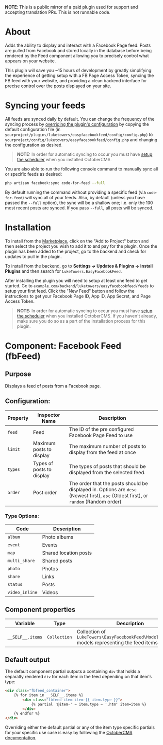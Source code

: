 **NOTE**: This is a public mirror of a paid plugin used for support and accepting translation PRs. This is not runnable code.

# About

Adds the ability to display and interact with a Facebook Page feed. Posts are pulled from Facebook and stored locally in the database before being rendered by the Feed component allowing you to precisely control what appears on your website.

This plugin will save you ~15 hours of development by greatly simplifying the experience of getting setup with a FB Page Access Token, syncing the FB feed with your website, and providing a clean backend interface for precise control over the posts displayed on your site.

# Syncing your feeds

All feeds are synced daily by default. You can change the frequency of the syncing process by [overriding the plugin's configuration](https://octobercms.com/docs/plugin/settings#file-configuration) by copying the default configuration file (in `yourproject/plugins/luketowers/easyfacebookfeed/config/config.php`) to `yourproject/config/luketowers/easyfacebookfeed/config.php` and changing the configuration as desired.

>**NOTE:** In order for automatic syncing to occur you must have [setup the scheduler](https://octobercms.com/docs/setup/installation#crontab-setup) when you installed OctoberCMS.

You are also able to run the following console command to manually sync all or specific feeds as desired:

```bash
php artisan facebook:sync code-for-feed --full
```

By default running the command without providing a specific feed (via `code-for-feed`) will sync all of your feeds. Also, by default (unless you have passed the `--full` option), the sync will be a shallow one; i.e. only the 100 most recent posts are synced. If you pass `--full`, all posts will be synced.

# Installation

To install from the [Marketplace](https://octobercms.com/plugin/luketowers-essentialvars), click on the "Add to Project" button and then select the project you wish to add it to and pay for the plugin. Once the plugin has been added to the project, go to the backend and check for updates to pull in the plugin.

To install from the backend, go to **Settings -> Updates & Plugins -> Install Plugins** and then search for `LukeTowers.EasyFacebookFeed`.

After installing the plugin you will need to setup at least one feed to get started. Go to `example.com/backend/luketowers/easyfacebookfeed/feeds` to setup your first feed. Click the "New Feed" button and follow the instructions to get your Facebook Page ID, App ID, App Secret, and Page Access Token.

>**NOTE:** In order for automatic syncing to occur you must have [setup the scheduler](https://octobercms.com/docs/setup/installation#crontab-setup) when you installed OctoberCMS. If you haven't already, make sure you do so as a part of the installation process for this plugin.

# Component: Facebook Feed (fbFeed)

## Purpose
Displays a feed of posts from a Facebook page.

## Configuration:

Property | Inspector Name | Description
-------- | -------------- | -----------
`feed` | Feed | The ID of the pre configured Facebook Page Feed to use
`limit` | Maximum posts to display | The maximum number of posts to display from the feed at once
`types` | Types of posts to display | The types of posts that should be displayed from the selected feed.
`order` | Post order | The order that the posts should be displayed in. Options are `desc` (Newest first), `asc` (Oldest first), or `random` (Random order)

### Type Options:
Code | Description
---- | -----------
`album` | Photo albums
`event` | Events
`map` | Shared location posts
`multi_share` | Shared posts
`photo` | Photos
`share` | Links
`status` | Posts
`video_inline` | Videos

## Component properties

Variable | Type | Description
-------- | ---- | -----------
`__SELF__.items` | `Collection` | Collection of `LukeTowers\EasyFacebookFeed\Models\FeedItem` models representing the feed items

## Default output

The default component partial outputs a containing `div` that holds a separatly rendered `div` for each item in the feed depending on that item's type:

```html
<div class="fbfeed_container">
    {% for item in __SELF__.items %}
        <div class="fbfeed-item item-{{ item.type }}">
            {% partial '@item-' ~ item.type ~ '.htm' item=item %}
        </div>
    {% endfor %}
</div>
```

Overriding either the default partial or any of the item type specific partials for your specific use case is easy by following the [OctoberCMS documentation](https://octobercms.com/docs/cms/components#overriding-partials).